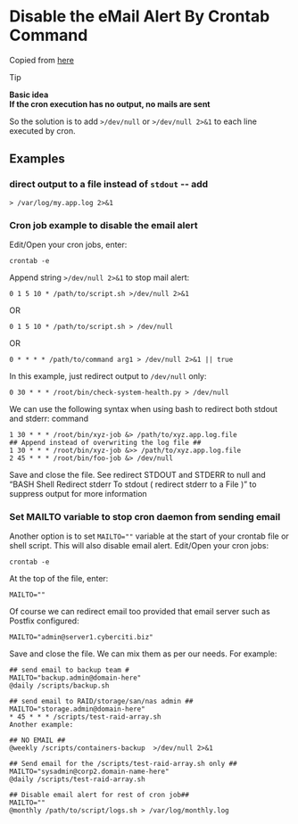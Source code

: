 # Disable the eMail Alert By Crontab Command
Copied from [here](https://www.cyberciti.biz/faq/disable-the-mail-alert-by-crontab-command/)

> [!TIP]
> **Basic idea**<br>
> **If the cron execution has no output, no mails are sent**

So the solution is to add `>/dev/null` or `>/dev/null 2>&1` to each line executed by cron.

## Examples
### direct output to a file instead of `stdout` -- add
```
> /var/log/my.app.log 2>&1
```
### Cron job example to disable the email alert
Edit/Open your cron jobs, enter:
```
crontab -e
```
Append string `>/dev/null 2>&1` to stop mail alert:
```
0 1 5 10 * /path/to/script.sh >/dev/null 2>&1
```
OR
```
0 1 5 10 * /path/to/script.sh > /dev/null
```
OR
```
0 * * * * /path/to/command arg1 > /dev/null 2>&1 || true
```
In this example, just redirect output to `/dev/null` only:
```
0 30 * * * /root/bin/check-system-health.py > /dev/null
```
We can use the following syntax when using bash to redirect both stdout and stderr:
command
```
1 30 * * * /root/bin/xyz-job &> /path/to/xyz.app.log.file
## Append instead of overwriting the log file ##
1 30 * * * /root/bin/xyz-job &>> /path/to/xyz.app.log.file
2 45 * * * /root/bin/foo-job &> /dev/null
```
Save and close the file. See redirect STDOUT and STDERR to null and “BASH Shell Redirect stderr To stdout ( redirect stderr to a File )” to suppress output for more information

### Set MAILTO variable to stop cron daemon from sending email
Another option is to set `MAILTO=""` variable at the start of your crontab file or shell script. This will also disable email alert. Edit/Open your cron jobs:
```
crontab -e
```
At the top of the file, enter:
```
MAILTO=""
```
Of course we can redirect email too provided that email server such as Postfix configured:
```
MAILTO="admin@server1.cyberciti.biz"
```
Save and close the file. We can mix them as per our needs. For example:
```
## send email to backup team #
MAILTO="backup.admin@domain-here"
@daily /scripts/backup.sh 

## send email to RAID/storage/san/nas admin ##
MAILTO="storage.admin@domain-here"
* 45 * * * /scripts/test-raid-array.sh 
Another example:

## NO EMAIL ##
@weekly /scripts/containers-backup  >/dev/null 2>&1

## Send email for the /scripts/test-raid-array.sh only ##
MAILTO="sysadmin@corp2.domain-name-here"
@daily /scripts/test-raid-array.sh 

## Disable email alert for rest of cron job##
MAILTO=""
@monthly /path/to/script/logs.sh > /var/log/monthly.log
```
```

